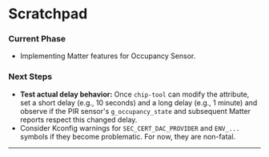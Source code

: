 # Scratchpad

### Current Phase
- Implementing Matter features for Occupancy Sensor.

### Next Steps
- **Test actual delay behavior:** Once `chip-tool` can modify the attribute, set a short delay (e.g., 10 seconds) and a long delay (e.g., 1 minute) and observe if the PIR sensor's `g_occupancy_state` and subsequent Matter reports respect this changed delay.
- Consider Kconfig warnings for `SEC_CERT_DAC_PROVIDER` and `ENV_...` symbols if they become problematic. For now, they are non-fatal.

---

